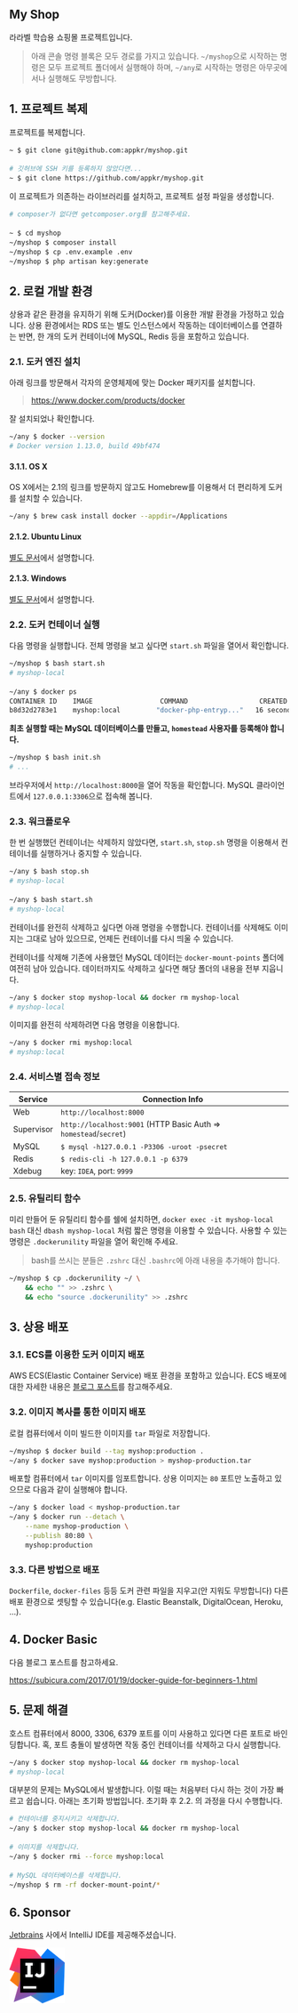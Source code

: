 ## My Shop

라라벨 학습용 쇼핑몰 프로젝트입니다.

> 아래 콘솔 명령 블록은 모두 경로를 가지고 있습니다. `~/myshop`으로 시작하는 명령은 모두 프로젝트 폴더에서 실행해야 하며, `~/any`로 시작하는 명령은 아무곳에서나 실행해도 무방합니다.

## 1. 프로젝트 복제

프로젝트를 복제합니다.

```bash
~ $ git clone git@github.com:appkr/myshop.git

# 깃허브에 SSH 키를 등록하지 않았다면...
~ $ git clone https://github.com/appkr/myshop.git
```

이 프로젝트가 의존하는 라이브러리를 설치하고, 프로젝트 설정 파일을 생성합니다.

```bash
# composer가 없다면 getcomposer.org를 참고해주세요.

~ $ cd myshop
~/myshop $ composer install
~/myshop $ cp .env.example .env
~/myshop $ php artisan key:generate
```

## 2. 로컬 개발 환경

상용과 같은 환경을 유지하기 위해 도커(Docker)를 이용한 개발 환경을 가정하고 있습니다. 상용 환경에서는 RDS 또는 별도 인스턴스에서 작동하는 데이터베이스를 연결하는 반면, 한 개의 도커 컨테이너에 MySQL, Redis 등을 포함하고 있습니다.

### 2.1. 도커 엔진 설치

아래 링크를 방문해서 각자의 운영체제에 맞는 Docker 패키지를 설치합니다.

> https://www.docker.com/products/docker

잘 설치되었나 확인합니다.

```bash
~/any $ docker --version
# Docker version 1.13.0, build 49bf474
```

#### 3.1.1. OS X

OS X에서는 2.1의 링크를 방문하지 않고도 Homebrew를 이용해서 더 편리하게 도커를 설치할 수 있습니다.

```bash
~/any $ brew cask install docker --appdir=/Applications
```

#### 2.1.2. Ubuntu Linux

[별도 문서](docs/DOCKER-UBUNTU-HOT-TO.md)에서 설명합니다.

#### 2.1.3. Windows

[별도 문서](docs/DOCKER-WINDOWS-HOT-TO.md)에서 설명합니다.

### 2.2. 도커 컨테이너 실행

다음 명령을 실행합니다. 전체 명령을 보고 싶다면 `start.sh` 파일을 열어서 확인합니다. 

```bash
~/myshop $ bash start.sh
# myshop-local

~/any $ docker ps
CONTAINER ID    IMAGE                 COMMAND                  CREATED           STATUS           PORTS                  NAMES
b8d32d2783e1    myshop:local         "docker-php-entryp..."   16 seconds ago    Up 15 seconds    0.0.0.0:8000->80/tcp...   myshop
```

**최초 실행할 때는 MySQL 데이터베이스를 만들고, `homestead` 사용자를 등록해야 합니다.**

```bash
~/myshop $ bash init.sh
# ...
```

브라우저에서 `http://localhost:8000`을 열어 작동을 확인합니다. MySQL 클라이언트에서 `127.0.0.1:3306`으로 접속해 봅니다.

### 2.3. 워크플로우

한 번 실행했던 컨테이너는 삭제하지 않았다면, `start.sh`, `stop.sh` 명령을 이용해서 컨테이너를 실행하거나 중지할 수 있습니다.

```bash
~/any $ bash stop.sh
# myshop-local

~/any $ bash start.sh
# myshop-local
```

컨테이너를 완전히 삭제하고 싶다면 아래 명령을 수행합니다. 컨테이너를 삭제해도 이미지는 그대로 남아 있으므로, 언제든 컨테이너를 다시 띄울 수 있습니다. 

컨테이너를 삭제해 기존에 사용했던 MySQL 데이터는 `docker-mount-points` 폴더에 여전히 남아 있습니다. 데이터까지도 삭제하고 싶다면 해당 폴더의 내용을 전부 지웁니다.

```bash
~/any $ docker stop myshop-local && docker rm myshop-local
# myshop-local
```

이미지를 완전히 삭제하려면 다음 명령을 이용합니다.

```bash
~/any $ docker rmi myshop:local
# myshop:local
```

### 2.4. 서비스별 접속 정보

Service|Connection Info
---|---
Web|`http://localhost:8000`
Supervisor|`http://localhost:9001` (HTTP Basic Auth => `homestead`/`secret`)
MySQL|`$ mysql -h127.0.0.1 -P3306 -uroot -psecret`
Redis|`$ redis-cli -h 127.0.0.1 -p 6379`
Xdebug|key: `IDEA`, port: `9999`

### 2.5. 유틸리티 함수

미리 만들어 둔 유틸리티 함수를 쉘에 설치하면, `docker exec -it myshop-local bash` 대신 `dbash myshop-local` 처럼 짧은 명령을 이용할 수 있습니다. 사용할 수 있는 명령은 `.dockerunility` 파일을 열어 확인해 주세요.

> bash를 쓰시는 분들은 `.zshrc` 대신 `.bashrc`에 아래 내용을 추가해야 합니다. 

```bash
~/myshop $ cp .dockerunility ~/ \
    && echo "" >> .zshrc \
    && echo "source .dockerunility" >> .zshrc
```

## 3. 상용 배포

### 3.1. ECS를 이용한 도커 이미지 배포

AWS ECS(Elastic Container Service) 배포 환경을 포함하고 있습니다. ECS 배포에 대한 자세한 내용은 [블로그 포스트](http://blog.appkr.kr/work-n-play/deploy-with-ecs/)를 참고해주세요.

### 3.2. 이미지 복사를 통한 이미지 배포

로컬 컴퓨터에서 이미 빌드한 이미지를 `tar` 파일로 저장합니다.

```bash
~/myshop $ docker build --tag myshop:production .
~/any $ docker save myshop:production > myshop-production.tar
```

배포할 컴퓨터에서 `tar` 이미지를 임포트합니다. 상용 이미지는 `80` 포트만 노출하고 있으므로 다음과 같이 실행해야 합니다.

```bash
~/any $ docker load < myshop-production.tar
~/any $ docker run --detach \
    --name myshop-production \
    --publish 80:80 \
    myshop:production
```

### 3.3. 다른 방법으로 배포

`Dockerfile`, `docker-files` 등등 도커 관련 파일을 지우고(안 지워도 무방합니다) 다른 배포 환경으로 셋팅할 수 있습니다(e.g. Elastic Beanstalk, DigitalOcean, Heroku, ...).

## 4. Docker Basic

다음 블로그 포스트를 참고하세요.

https://subicura.com/2017/01/19/docker-guide-for-beginners-1.html

## 5. 문제 해결

호스트 컴퓨터에서 8000, 3306, 6379 포트를 이미 사용하고 있다면 다른 포트로 바인딩합니다. 혹, 포트 충돌이 발생하면 작동 중인 컨테이너를 삭제하고 다시 실행합니다.

```bash
~/any $ docker stop myshop-local && docker rm myshop-local
# myshop-local
```

대부분의 문제는 MySQL에서 발생합니다. 이럴 때는 처음부터 다시 하는 것이 가장 빠르고 쉽습니다. 아래는 초기화 방법입니다. 초기화 후 2.2. 의 과정을 다시 수행합니다.

```bash
# 컨테이너를 중지시키고 삭제합니다.
~/any $ docker stop myshop-local && docker rm myshop-local

# 이미지를 삭제합니다.
~/any $ docker rmi --force myshop:local

# MySQL 데이터베이스를 삭제합니다.
~/myshop $ rm -rf docker-mount-point/*
```

## 6. Sponsor

[Jetbrains](https://www.jetbrains.com/) 사에서 IntelliJ IDE를 제공해주셨습니다.

![](intellij_logo.png)
